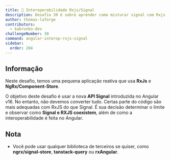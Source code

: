 ```yaml
---
title: 🔴 Interoperabilidade Rxjs/Signal
description: Desafio 30 é sobre aprender como misturar signal com Rxjs
author: thomas-laforge
contributors:
  - kabrunko-dev
challengeNumber: 30
command: angular-interop-rxjs-signal
sidebar:
  order: 204
---
```


## Informação

Neste desafio, temos uma pequena aplicação reativa que usa **RxJs** e **NgRx/Component-Store**.

O objetivo deste desafio é usar a nova **API Signal** introduzida no Angular v16. No entanto, não devemos converter tudo. Certas parte do código são mais adequadas com RxJS do que Signal. É sua decisão determinar o limite e observar como **Signal e RXJS coexistem**, além de como a interoperabilidade é feita no Angular.

## Nota

- Você pode usar qualquer biblioteca de terceiros se quiser, como **ngrx/signal-store**, **tanstack-query** ou **rxAngular**.
